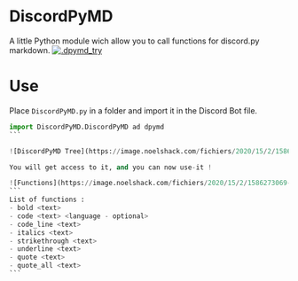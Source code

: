 # DiscordPyMD
A little Python module wich allow you to call functions for discord.py markdown.
[![.dpymd_try](https://i.gyazo.com/7386ef0aacb95191700e6cc80916bddf.gif)](https://gyazo.com/7386ef0aacb95191700e6cc80916bddf)

# Use

Place `DiscordPyMD.py` in a folder and import it in the Discord Bot file.

````py
import DiscordPyMD.DiscordPyMD ad dpymd
```

![DiscordPyMD Tree](https://image.noelshack.com/fichiers/2020/15/2/1586272040-capture.png)

You will get access to it, and you can now use-it !

![Functions](https://image.noelshack.com/fichiers/2020/15/2/1586273069-capture.png)
```
List of functions :
- bold <text>
- code <text> <language - optional>
- code_line <text>
- italics <text>
- strikethrough <text>
- underline <text>
- quote <text>
- quote_all <text>
```

